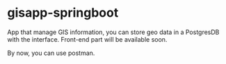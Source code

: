 # gisapp-springboot

App that manage GIS information, you can store geo data in a PostgresDB with the interface. Front-end part will be available soon.

By now, you can use postman.
